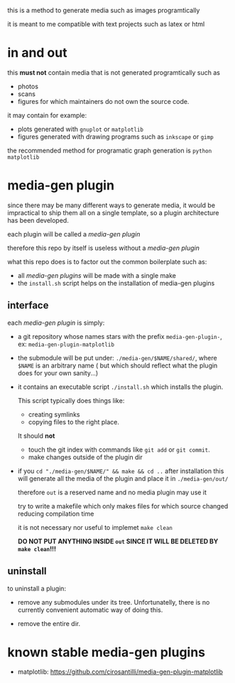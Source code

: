 this is a method to generate media such as images programtically

it is meant to me compatible with text projects such as latex or html

# in and out

this **must not** contain media that is not generated programtically such as

- photos
- scans
- figures for which maintainers do not own the source code.

it may contain for example:

- plots generated with `gnuplot` or `matplotlib`
- figures generated with drawing programs such as `inkscape` or `gimp`

the recommended method for programatic graph generation is `python matplotlib`

# media-gen plugin

since there may be many different ways to generate media,
it would be impractical to ship them all on a single template,
so a plugin architecture has been developed.

each plugin will be called a *media-gen plugin*

therefore this repo by itself is useless without a *media-gen plugin*

what this repo does is to factor out the common boilerplate such as:

- all *media-gen plugins* will be made with a single make
- the `install.sh` script helps on the installation of media-gen plugins

## interface

each *media-gen plugin* is simply:

- a git repository whose names stars with the prefix `media-gen-plugin-`, ex: `media-gen-plugin-matplotlib`

- the submodule will be put under: `./media-gen/$NAME/shared/`, where `$NAME` is an arbitrary name
    ( but which should reflect what the plugin does for your own sanity...)

- it contains an executable script `./install.sh` which installs the plugin.

    This script typically does things like:

    - creating symlinks
    - copying files
    to the right place.

    It should **not**

    - touch the git index with commands like `git add` or `git commit`.
    - make changes outside of the plugin dir

- if you `cd "./media-gen/$NAME/" && make && cd ..` after installation this will generate all the media of the plugin
    and place it in `./media-gen/out/`

    therefore `out` is a reserved name and no media plugin may use it

    try to write a makefile which only makes files for which source changed reducing compilation time

    it is not necessary nor useful to implemet `make clean`

    **DO NOT PUT ANYTHING INSIDE `out` SINCE IT WILL BE DELETED BY `make clean`!!!**

## uninstall

to uninstall a plugin:

- remove any submodules under its tree. Unfortunatelly, there is no currently convenient automatic way of doing this.

- remove the entire dir.

# known stable media-gen plugins

- matplotlib: https://github.com/cirosantilli/media-gen-plugin-matplotlib

